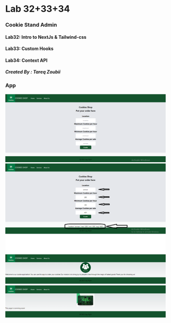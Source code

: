# Lab 32+33+34

### Cookie Stand Admin 

#### Lab32: Intro to NextJs & Tailwind-css
#### Lab33: Custom Hooks
#### Lab34: Context API
##### Created By : Tareq Zoubii

### App

![image1](/folder/pic1.png)
![image2](/folder/pic2.png)
![image3](/folder/pic3.png)
![image4](/folder/pic4.png)